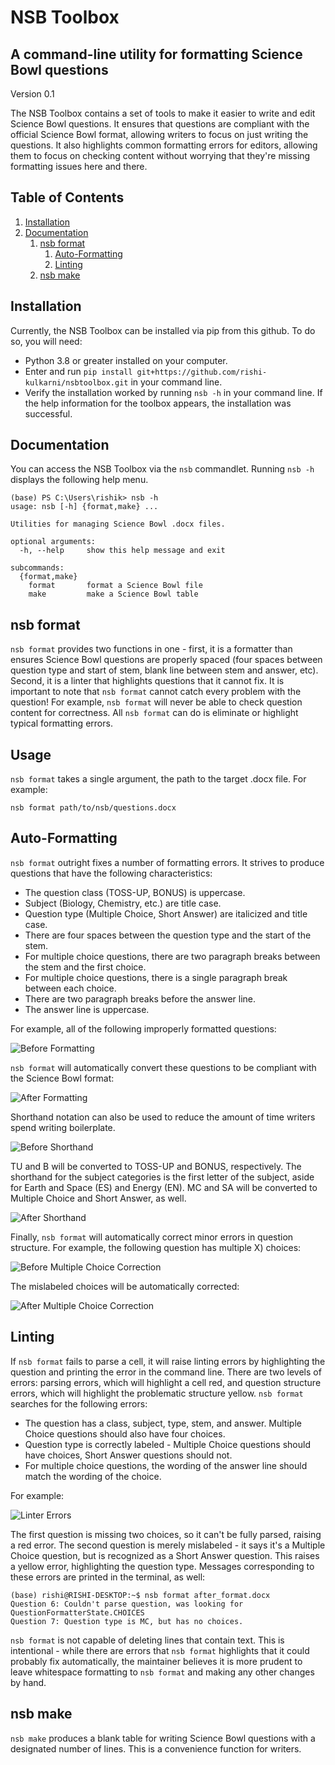 # NSB Toolbox

## A command-line utility for formatting Science Bowl questions

Version 0.1

The NSB Toolbox contains a set of tools to make it easier to write and edit Science Bowl questions. It ensures that questions are compliant with the official Science Bowl format, allowing writers to focus on just writing the questions. It also highlights common formatting errors for editors, allowing them to focus on checking content without worrying that they're missing formatting issues here and there.

## Table of Contents

1. [Installation](#installation)
2. [Documentation](#documentation)
    1. [nsb format](#nsb-format)
        1. [Auto-Formatting](#auto-format)
        2. [Linting](#linting)
    3. [nsb make](#nsb-make)


<a name="installation"></a>
## Installation
Currently, the NSB Toolbox can be installed via pip from this github. To do so, you will need:

* Python 3.8 or greater installed on your computer.
* Enter and run ```pip install git+https://github.com/rishi-kulkarni/nsbtoolbox.git``` in your command line.
* Verify the installation worked by running ```nsb -h``` in your command line. If the help information for the toolbox appears, the installation was successful.

<a name="documentation"></a>
## Documentation
You can access the NSB Toolbox via the ```nsb``` commandlet. Running ```nsb -h``` displays the following help menu.

```
(base) PS C:\Users\rishik> nsb -h
usage: nsb [-h] {format,make} ...

Utilities for managing Science Bowl .docx files.

optional arguments:
  -h, --help     show this help message and exit

subcommands:
  {format,make}
    format       format a Science Bowl file
    make         make a Science Bowl table
```
<a name="nsb-format"></a>
## nsb format
```nsb format``` provides two functions in one - first, it is a formatter than ensures Science Bowl questions are properly spaced (four spaces between question type and start of stem, blank line between stem and answer, etc). Second, it is a linter that highlights questions that it cannot fix. It is important to note that ```nsb format``` cannot catch every problem with the question! For example, ```nsb format``` will never be able to check question content for correctness. All ```nsb format``` can do is eliminate or highlight typical formatting errors.

## Usage

```nsb format``` takes a single argument, the path to the target .docx file. For example:

```nsb format path/to/nsb/questions.docx```

<a name="auto-format"></a>
## Auto-Formatting

```nsb format``` outright fixes a number of formatting errors. It strives to produce questions that have the following characteristics:

* The question class (TOSS-UP, BONUS) is uppercase.
* Subject (Biology, Chemistry, etc.) are title case.
* Question type (Multiple Choice, Short Answer) are italicized and title case.
* There are four spaces between the question type and the start of the stem.
* For multiple choice questions, there are two paragraph breaks between the stem and the first choice.
* For multiple choice questions, there is a single paragraph break between each choice.
* There are two paragraph breaks before the answer line.
* The answer line is uppercase.

For example, all of the following improperly formatted questions:

![Before Formatting](/docs/images/before_format.png) 

```nsb format``` will automatically convert these questions to be compliant with the Science Bowl format:

![After Formatting](/docs/images/after_format.png)

Shorthand notation can also be used to reduce the amount of time writers spend writing boilerplate.

![Before Shorthand](/docs/images/before_shorthand.png)

TU and B will be converted to TOSS-UP and BONUS, respectively. The shorthand for the subject categories is the first letter of the subject, aside for Earth and Space (ES) and Energy (EN). MC and SA will be converted to Multiple Choice and Short Answer, as well.

![After Shorthand](/docs/images/after_shorthand.png)

Finally, ```nsb format``` will automatically correct minor errors in question structure. For example, the following question has multiple X) choices:

![Before Multiple Choice Correction](/docs/images/before_mc_correct.png)

The mislabeled choices will be automatically corrected:

![After Multiple Choice Correction](/docs/images/after_mc_correct.png)

<a name="linting"></a>
## Linting

If ```nsb format``` fails to parse a cell, it will raise linting errors by highlighting the question and printing the error in the command line. There are two levels of errors: parsing errors, which will highlight a cell red, and question structure errors, which will highlight the problematic structure yellow. `nsb format` searches for the following errors:

* The question has a class, subject, type, stem, and answer. Multiple Choice questions should also have four choices.
* Question type is correctly labeled - Multiple Choice questions should have choices, Short Answer questions should not.
* For multiple choice questions, the wording of the answer line should match the wording of the choice.

For example:

![Linter Errors](/docs/images/linter_errors.png)

The first question is missing two choices, so it can't be fully parsed, raising a red error. The second question is merely mislabeled - it says it's a Multiple Choice question, but is recognized as a Short Answer question. This raises a yellow error, highlighting the question type. Messages corresponding to these errors are printed in the terminal, as well:

```
(base) rishi@RISHI-DESKTOP:~$ nsb format after_format.docx
Question 6: Couldn't parse question, was looking for QuestionFormatterState.CHOICES
Question 7: Question type is MC, but has no choices.
```

```nsb format``` is not capable of deleting lines that contain text. This is intentional - while there are errors that ```nsb format```  highlights that it could probably fix automatically, the maintainer believes it is more prudent to leave whitespace formatting to ```nsb format``` and making any other changes by hand.

<a name="nsb-make"></a>
## nsb make
```nsb make``` produces a blank table for writing Science Bowl questions with a designated number of lines. This is a convenience function for writers. 
